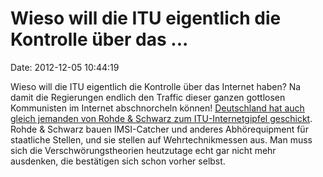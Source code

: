 Wieso will die ITU eigentlich die Kontrolle über das \...
=========================================================

Date: 2012-12-05 10:44:19

Wieso will die ITU eigentlich die Kontrolle über das Internet haben? Na
damit die Regierungen endlich den Traffic dieser ganzen gottlosen
Kommunisten im Internet abschnorcheln können! [Deutschland hat auch
gleich jemanden von Rohde & Schwarz zum ITU-Internetgipfel
geschickt](http://www.spiegel.de/netzwelt/netzpolitik/scheiss-seo-immer-a-870626.html).
Rohde & Schwarz bauen IMSI-Catcher und anderes Abhörequipment für
staatliche Stellen, und sie stellen auf Wehrtechnikmessen aus. Man muss
sich die Verschwörungstheorien heutzutage echt gar nicht mehr ausdenken,
die bestätigen sich schon vorher selbst.
